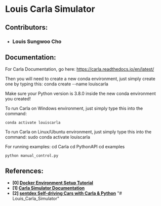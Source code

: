 # Louis Carla Simulator

## Contributors:
- ### Louis Sungwoo Cho

## Documentation:

For Carla Documentation, go here: https://carla.readthedocs.io/en/latest/

Then you will need to create a new conda environment, just simply create one by typing this:
    conda create --name louiscarla

Make sure your Python version is 3.8.0 inside the new conda environment you created!

To run Carla on Windows environment, just simply type this into the command:

    conda activate louiscarla

To run Carla on Linux/Ubuntu environment, just simply type this into the command:
    sudo conda activate louiscarla

For running examples:
    cd Carla
    cd PythonAPI
    cd examples
    
    python manual_control.py
    
## References:
- **[0] [Docker Environment Setup Tutorial](https://www.youtube.com/watch?v=SnSH8Ht3MIc)**
- **[1] [Carla Simulator Documentation](https://carla.readthedocs.io/en/latest/)**
- **[2] [sentdex Self-driving Cars with Carla & Python](https://youtube.com/playlist?list=PLQVvvaa0QuDeI12McNQdnTlWz9XlCa0uo)**
"# Louis_Carla_Simulator" 
